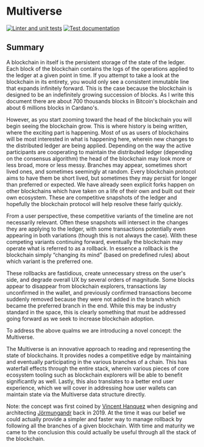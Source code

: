 # Multiverse

[![Linter and unit tests](https://github.com/dcSpark/multiverse-rs/actions/workflows/rust.yml/badge.svg)](https://github.com/dcSpark/multiverse-rs/actions/workflows/rust.yml)
[![Test documentation](https://github.com/dcSpark/multiverse-rs/actions/workflows/rustdoc.yml/badge.svg)](https://github.com/dcSpark/multiverse-rs/actions/workflows/rustdoc.yml)

## Summary

A blockchain in itself is the persistent storage of the state of the ledger.
Each block of the blockchain contains the logs of the operations applied to
the ledger at a given point in time. If you attempt to take a look at the
blockchain in its entirety, you would only see a consistent immutable line
that expands infinitely forward. This is the case because the blockchain is
designed to be an indefinitely growing succession of blocks. As I write this
document there are about 700 thousands blocks in Bitcoin's blockchain and
about 6 millions blocks in Cardano's.

However, as you start zooming toward the head of the blockchain you will begin
seeing the blockchain grow. This is where history is being written, where the
exciting part is happening. Most of us as users of blockchains will be most
interested in what is happening here, wherein  new changes to the distributed
ledger are being applied. Depending on the way the active participants are
cooperating to maintain the distributed ledger (depending on the consensus
algorithm) the head of the blockchain may look more or less broad, more or
less messy. Branches may appear, sometimes short lived ones, and sometimes
seemingly at random. Every blockchain protocol aims to have them be short
lived, but sometimes they may persist for longer than preferred or expected.
We have already seen explicit forks happen on other blockchains which have
taken on a life of their own and built out their own ecosystem. These are
competitive snapshots of the ledger and hopefully the blockchain protocol will
help resolve these fairly quickly.

From a user perspective, these competitive variants of the timeline are not
necessarily relevant. Often these snapshots will intersect in the changes they
are applying to the ledger, with some transactions potentially even appearing
in both variations (though this is not always the case). With these competing
variants continuing forward, eventually the blockchain may operate what is
referred to as a rollback. In essence a rollback is the blockchain simply
“changing its mind” (based on predefined rules) about which variant is the
preferred one. 

These rollbacks are fastidious, create unnecessary stress on the user's side,
and degrade overall UX by several orders of magnitude. Some blocks appear to
disappear from blockchain explorers, transactions lay unconfirmed in the
wallet, and previously confirmed transactions become suddenly removed because
they were not added in the branch which became the preferred branch in the
end. While this may be industry standard in the space, this is clearly
something that must be addressed going forward as we seek to increase
blockchain adoption.

To address the above qualms we are introducing a novel concept: the
Multiverse.

The Multiverse is an innovative approach to reading and representing the state
of blockchains. It provides nodes a competitive edge by maintaining and
eventually participating in the various branches of a chain. This has
waterfall effects through the entire stack, wherein various pieces of core
ecosystem tooling such as blockchain explorers will be able to benefit
significantly as well. Lastly, this also translates to a better end user
experience, which we will cover in addressing how user wallets can maintain
state via the Multiverse data structure directly.

Note: the concept was first coined by [Vincent Hanquez] when designing and
architecting [Jörmungandr] back in 2019. At the time it was our belief we
could actually provide a simpler and faster way to manage rollback by following
all the branches of a given blockchain. With time and maturity we came to
the conclusion this could actually be useful through all the stack of the
blockchain.

[Jörmungandr]: https://github.com/input-output-hk/jormungandr
[Vincent Hanquez]: https://github.com/vincenthz
